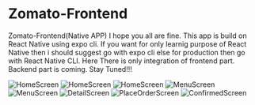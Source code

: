 # Zomato-Frontend
Zomato-Frontend(Native APP)
I hope you all are fine.
This app is build on React Native using expo cli.
If you want for only learnig purpose of React Native then i should suggest go with expo cli else for production then go with React Native CLI.
Here There is only integration of frontend part. Backend part is coming. Stay Tuned!!!

![HomeScreen](https://github.com/raushan578/Zomato-Frontend/blob/main/z1.png?raw=true)
![HomeScreen](https://github.com/raushan578/Zomato-Frontend/blob/main/z2.png?raw=true)
![HomeScreen](https://github.com/raushan578/Zomato-Frontend/blob/main/z3.png?raw=true)
![MenuScreen](https://github.com/raushan578/Zomato-Frontend/blob/main/z4.png?raw=true)
![MenuScreen](https://github.com/raushan578/Zomato-Frontend/blob/main/z5.png?raw=true)
![DetailScreen](https://github.com/raushan578/Zomato-Frontend/blob/main/z6.png?raw=true)
![PlaceOrderScreen](https://github.com/raushan578/Zomato-Frontend/blob/main/z7.png?raw=true)
![ConfirmedScreen](https://github.com/raushan578/Zomato-Frontend/blob/main/z8.png?raw=true)

